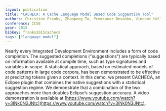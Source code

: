 ```yaml
---
layout: publication
title: "CACHECA: A Cache Language Model Based Code Suggestion Tool"
authors: Christine Franks, Zhaopeng Tu, Premkumar Devanbu, Vincent Hellendoorn
conference: ICSE
year: 2015
bibkey: franks2015cacheca
tags: ["language model"]
---
```

Nearly every Integrated Development Environment includes a form of code completion. The suggested completions ("suggestions") are typically based on information available at compile time, such as type signatures and variables in scope. A statistical approach, based on estimated models of code patterns in large code corpora, has been demonstrated to be effective at predicting tokens given a context. In this demo, we present CACHECA, an Eclipse plugin that combines the native suggestions with a statistical suggestion regime. We demonstrate that a combination of the two approaches more than doubles Eclipse’s suggestion accuracy. A video demonstration is available at [https://www.youtube.com/watch?v=3INk0N3JNtc](https://www.youtube.com/watch?v=3INk0N3JNtc).
